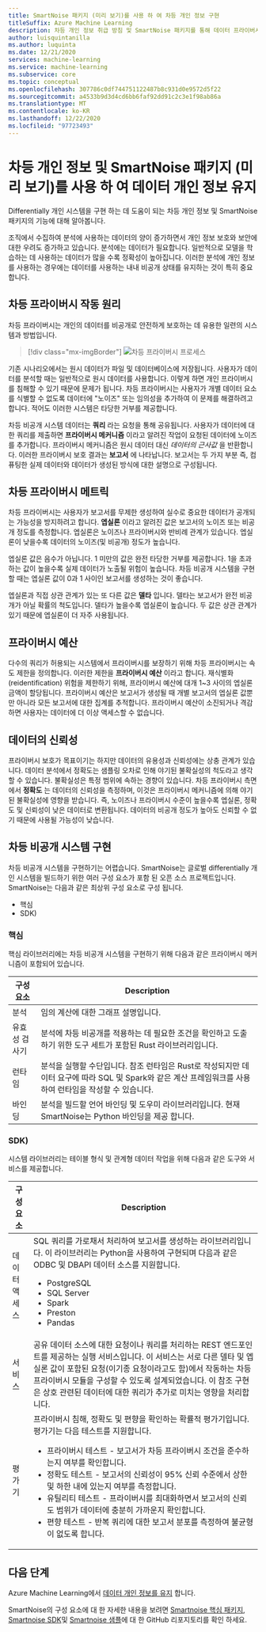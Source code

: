 ```yaml
---
title: SmartNoise 패키지 (미리 보기)를 사용 하 여 차등 개인 정보 구현
titleSuffix: Azure Machine Learning
description: 차등 개인 정보 취급 방침 및 SmartNoise 패키지를 통해 데이터 프라이버시를 유지 하는 차등 개인 시스템을 구현 하는 방법을 알아보세요.
author: luisquintanilla
ms.author: luquinta
ms.date: 12/21/2020
services: machine-learning
ms.service: machine-learning
ms.subservice: core
ms.topic: conceptual
ms.openlocfilehash: 307786c0df744751122487b8c931d0e9572d5f22
ms.sourcegitcommit: a4533b9d3d4cd6bb6faf92dd91c2c3e1f98ab86a
ms.translationtype: MT
ms.contentlocale: ko-KR
ms.lasthandoff: 12/22/2020
ms.locfileid: "97723493"
---
```

# <a name="preserve-data-privacy-by-using-differential-privacy-and-the-smartnoise-package-preview"></a>차등 개인 정보 및 SmartNoise 패키지 (미리 보기)를 사용 하 여 데이터 개인 정보 유지

Differentially 개인 시스템을 구현 하는 데 도움이 되는 차등 개인 정보 및 SmartNoise 패키지의 기능에 대해 알아봅니다.

조직에서 수집하여 분석에 사용하는 데이터의 양이 증가하면서 개인 정보 보호와 보안에 대한 우려도 증가하고 있습니다. 분석에는 데이터가 필요합니다. 일반적으로 모델을 학습하는 데 사용하는 데이터가 많을 수록 정확성이 높아집니다. 이러한 분석에 개인 정보를 사용하는 경우에는 데이터를 사용하는 내내 비공개 상태를 유지하는 것이 특히 중요합니다.

## <a name="how-differential-privacy-works"></a>차등 프라이버시 작동 원리

차등 프라이버시는 개인의 데이터를 비공개로 안전하게 보호하는 데 유용한 일련의 시스템과 방법입니다.

> [!div class="mx-imgBorder"]
> ![차등 프라이버시 프로세스](./media/concept-differential-privacy/differential-privacy-process.jpg)

기존 시나리오에서는 원시 데이터가 파일 및 데이터베이스에 저장됩니다. 사용자가 데이터를 분석할 때는 일반적으로 원시 데이터를 사용합니다. 이렇게 하면 개인 프라이버시를 침해할 수 있기 때문에 문제가 됩니다. 차등 프라이버시는 사용자가 개별 데이터 요소를 식별할 수 없도록 데이터에 "노이즈" 또는 임의성을 추가하여 이 문제를 해결하려고 합니다. 적어도 이러한 시스템은 타당한 거부를 제공합니다.

차등 비공개 시스템 데이터는 **쿼리** 라는 요청을 통해 공유됩니다. 사용자가 데이터에 대한 쿼리를 제출하면 **프라이버시 메커니즘** 이라고 알려진 작업이 요청된 데이터에 노이즈를 추가합니다. 프라이버시 메커니즘은 원시 데이터 대신 *데이터의 근사값* 을 반환합니다. 이러한 프라이버시 보호 결과는 **보고서** 에 나타납니다. 보고서는 두 가지 부분 즉, 컴퓨팅한 실제 데이터와 데이터가 생성된 방식에 대한 설명으로 구성됩니다.

## <a name="differential-privacy-metrics"></a>차등 프라이버시 메트릭

차등 프라이버시는 사용자가 보고서를 무제한 생성하여 실수로 중요한 데이터가 공개되는 가능성을 방지하려고 합니다. **엡실론** 이라고 알려진 값은 보고서의 노이즈 또는 비공개 정도를 측정합니다. 엡실론은 노이즈나 프라이버시와 반비례 관계가 있습니다. 엡실론이 낮을수록 데이터의 노이즈(및 비공개) 정도가 높습니다.

엡실론 값은 음수가 아닙니다. 1 미만의 값은 완전 타당한 거부를 제공합니다. 1을 초과하는 값이 높을수록 실제 데이터가 노출될 위험이 높습니다. 차등 비공개 시스템을 구현할 때는 엡실론 값이 0과 1 사이인 보고서를 생성하는 것이 좋습니다.

엡실론과 직접 상관 관계가 있는 또 다른 값은 **델타** 입니다. 델타는 보고서가 완전 비공개가 아닐 확률의 척도입니다. 델타가 높을수록 엡실론이 높습니다. 두 값은 상관 관계가 있기 때문에 엡실론이 더 자주 사용됩니다.

## <a name="privacy-budget"></a>프라이버시 예산

다수의 쿼리가 허용되는 시스템에서 프라이버시를 보장하기 위해 차등 프라이버시는 속도 제한을 정의합니다. 이러한 제한을 **프라이버시 예산** 이라고 합니다. 재식별화(reidentification) 위험을 제한하기 위해, 프라이버시 예산에 대개 1~3 사이의 엡실론 금액이 할당됩니다. 프라이버시 예산은 보고서가 생성될 때 개별 보고서의 엡실론 값뿐만 아니라 모든 보고서에 대한 집계를 추적합니다. 프라이버시 예산이 소진되거나 격감하면 사용자는 데이터에 더 이상 액세스할 수 없습니다.  

## <a name="reliability-of-data"></a>데이터의 신뢰성

프라이버시 보호가 목표이기는 하지만 데이터의 유용성과 신뢰성에는 상충 관계가 있습니다. 데이터 분석에서 정확도는 샘플링 오차로 인해 야기된 불확실성의 척도라고 생각할 수 있습니다. 불확실성은 특정 범위에 속하는 경향이 있습니다. 차등 프라이버시 측면에서 **정확도** 는 데이터의 신뢰성을 측정하며, 이것은 프라이버시 메커니즘에 의해 야기된 불확실성에 영향을 받습니다. 즉, 노이즈나 프라이버시 수준이 높을수록 엡실론, 정확도 및 신뢰성이 낮은 데이터로 변환됩니다. 데이터의 비공개 정도가 높아도 신뢰할 수 없기 때문에 사용될 가능성이 낮습니다.

## <a name="implementing-differentially-private-systems"></a>차등 비공개 시스템 구현

차등 비공개 시스템을 구현하기는 어렵습니다. SmartNoise는 글로벌 differentially 개인 시스템을 빌드하기 위한 여러 구성 요소가 포함 된 오픈 소스 프로젝트입니다. SmartNoise는 다음과 같은 최상위 구성 요소로 구성 됩니다.

- 핵심
- SDK)

### <a name="core"></a>핵심

핵심 라이브러리에는 차등 비공개 시스템을 구현하기 위해 다음과 같은 프라이버시 메커니즘이 포함되어 있습니다.

|구성 요소  |Description  |
|---------|---------|
|분석     | 임의 계산에 대한 그래프 설명입니다. |
|유효성 검사기     | 분석에 차등 비공개를 적용하는 데 필요한 조건을 확인하고 도출하기 위한 도구 세트가 포함된 Rust 라이브러리입니다.          |
|런타임     | 분석을 실행할 수단입니다. 참조 런타임은 Rust로 작성되지만 데이터 요구에 따라 SQL 및 Spark와 같은 계산 프레임워크를 사용하여 런타임을 작성할 수 있습니다.        |
|바인딩     | 분석을 빌드할 언어 바인딩 및 도우미 라이브러리입니다. 현재 SmartNoise는 Python 바인딩을 제공 합니다. |

### <a name="sdk"></a>SDK)

시스템 라이브러리는 테이블 형식 및 관계형 데이터 작업을 위해 다음과 같은 도구와 서비스를 제공합니다.

|구성 요소  |Description  |
|---------|---------|
|데이터 액세스     | SQL 쿼리를 가로채서 처리하여 보고서를 생성하는 라이브러리입니다. 이 라이브러리는 Python을 사용하여 구현되며 다음과 같은 ODBC 및 DBAPI 데이터 소스를 지원합니다.<ul><li>PostgreSQL</li><li>SQL Server</li><li>Spark</li><li>Preston</li><li>Pandas</li></ul>|
|서비스     | 공유 데이터 소스에 대한 요청이나 쿼리를 처리하는 REST 엔드포인트를 제공하는 실행 서비스입니다. 이 서비스는 서로 다른 델타 및 엡실론 값이 포함된 요청(이기종 요청이라고도 함)에서 작동하는 차등 프라이버시 모듈을 구성할 수 있도록 설계되었습니다. 이 참조 구현은 상호 관련된 데이터에 대한 쿼리가 추가로 미치는 영향을 처리합니다. |
|평가기     | 프라이버시 침해, 정확도 및 편향을 확인하는 확률적 평가기입니다. 평가기는 다음 테스트를 지원합니다. <ul><li>프라이버시 테스트 - 보고서가 차등 프라이버시 조건을 준수하는지 여부를 확인합니다.</li><li>정확도 테스트 - 보고서의 신뢰성이 95% 신뢰 수준에서 상한 및 하한 내에 있는지 여부를 측정합니다.</li><li>유틸리티 테스트 - 프라이버시를 최대화하면서 보고서의 신뢰도 범위가 데이터에 충분히 가까운지 확인합니다.</li><li>편향 테스트 - 반복 쿼리에 대한 보고서 분포를 측정하여 불균형이 없도록 합니다.</li></ul> |

## <a name="next-steps"></a>다음 단계

Azure Machine Learning에서 [데이터 개인 정보를 유지](how-to-differential-privacy.md) 합니다.

SmartNoise의 구성 요소에 대 한 자세한 내용을 보려면 [Smartnoise 핵심 패키지](https://github.com/opendifferentialprivacy/smartnoise-core), [Smartnoise SDK](https://github.com/opendifferentialprivacy/smartnoise-sdk)및 [Smartnoise 샘플](https://github.com/opendifferentialprivacy/smartnoise-samples)에 대 한 GitHub 리포지토리를 확인 하세요.
